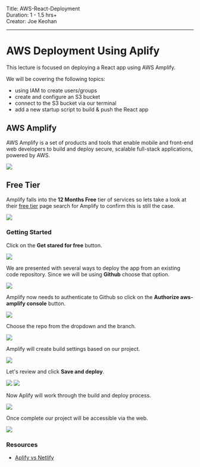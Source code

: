 Title: AWS-React-Deployment<br>
Duration: 1 - 1.5 hrs+ <br>
Creator:  Joe Keohan<br>

---

# AWS Deployment Using Aplify

This lecture is focused on deploying a React app using AWS Amplify.

 We will be covering the following topics:

- using IAM to create users/groups
- create and configure an S3 bucket
- connect to the S3 bucket via our terminal
- add a new startup script to build & push the React app

## AWS Amplify

AWS Amplify is a set of products and tools that enable mobile and front-end web developers to build and deploy secure, scalable full-stack applications, powered by AWS.

<img src="https://i.imgur.com/rlFi44o.png">

## Free Tier

Amplify falls into the **12 Months Free** tier of services so lets take a look at their [free tier](https://aws.amazon.com/free/?all-free-tier.sort-by=item.additionalFields.SortRank&all-free-tier.sort-order=asc) page search for Amplify to confirm this is still the case.  



<img src="https://i.imgur.com/h6VLwWH.png" >
<br>

### Getting Started

Click on the **Get stared for free** button. 

<img src="https://i.imgur.com/e3mp8uZ.png">
<!-- <img src="https://i.imgur.com/SZ6sSyv.png"> -->

<!-- <img src="https://i.imgur.com/yO5cljm.png"> -->

We are presented with several ways to deploy the app from an existing code repository.  Since we will be using **Github** choose that option. 

<img src="https://i.imgur.com/KgHpAJ0.png">

Amplify now needs to authenticate to Github so click on the **Authorize aws-amplify console** button. 

<img src="https://i.imgur.com/CCxlMSI.png">

<!-- We must now choose the repo that contains our project. 

<img src="https://i.imgur.com/bF1L5Ys.png"> -->

Choose the repo from the dropdown and the branch. 

<img src="https://i.imgur.com/5i1Ukkg.png">

Amplify will create build settings based on our project. 

<img src="https://i.imgur.com/1xojV2i.png">

Let's review and click **Save and deploy**. 

<img src="https://i.imgur.com/1suHSH5.png">

<img src="https://i.imgur.com/z0pxnIL.png">

Now Aplify will work through the build and deploy process. 

<img src="https://i.imgur.com/DYXiIlo.png">

Once complete our project will be accessible via the web. 

<img src="https://i.imgur.com/MGQ0I52.png">

### Resources

- [Aplify vs Netlify](https://harrisonmilbradt.com/blog/netlify-vs-amplify-a-look-at-modern-web-application-platforms/)